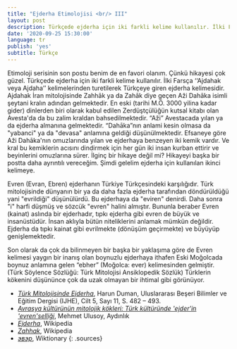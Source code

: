 ```yaml
---
title: "Ejderha Etimolojisi <br/> III"
layout: post
description: Türkçede ejderha için iki farkli kelime kullanılır. İlki Farsça ‘‘Ajdahak veya Ajdaha’’ kelimelerinden turetilerek Türkçeye giren ejderha kelimesidir.
date: '2020-09-25 15:30:00'
language: tr
publish: 'yes'
subtitle: Türkçe
---
```


Etimoloji serisinin son postu benim de en favori olanım. Çünkü hikayesi çok güzel.
Türkçede ejderha için iki farkli kelime kullanılır. İlki Farsça ‘‘Ajdahak veya Ajdaha’’ kelimelerinden turetilerek Türkçeye giren ejderha kelimesidir. Ajdahak İran mitolojisinde Zahhāk ya da Zahāk diye geçen Aži Dahāka isimli şeytani kralın adından gelmektedir. En eski (tarihi M.Ö. 3000 yilina kadar gider) dinlerden biri olarak kabul edilen Zerdüştçülüğün kutsal kitabı olan Avesta'da da bu zalim kraldan bahsedilmektedir. “Aži” Avestacada yılan ya da ejderha almanına gelmektedir. “Dahāka”nın anlami kesin olmasa da "yabanci" ya da "devasa" anlamına geldiği düşünülmektedir. Efsaneye göre Aži Dahāka'nın omuzlarında yılan ve ejderhaya benzeyen iki kemik vardır. Ve kral bu kemiklerin acısını dindirmek için her gün iki insan kurban ettirir ve beyinlerini omuzlarına sürer. İlginç bir hikaye değil mi? Hikayeyi başka bir postta daha ayrıntılı vereceğim. Şimdi gelelim ejderha için kullanılan ikinci kelimeye.

Evren (Evran, Ebren) ejderhanın Türkiye Türkçesindeki karşılığıdır. Türk mitolojisinde dünyanın bir ya da daha fazla ejderha tarafından döndürüldüğü yani "evrildiği" düşünülürdü. Bu ejderhaya da "eviren" denirdi. Daha sonra "i" harfi düşmüş ve sözcük "evren" halini almıştır. Bununla beraber Evren (kainat) aslında bir ejderhadır, tıpkı ejderha gibi evren de büyük ve insanüstüdür. İnsan aklıyla bütün niteliklerini anlamak mümkün değildir. Ejderha da tıpkı kainat gibi evrilmekte (dönüşüm geçirmekte) ve büyüyüp genişlemektedir.

Son olarak da çok da bilinmeyen bir başka bir yaklaşıma göre de Evren kelimesi yaygın bir inanış olan boynuzlu ejderhaya ithafen Eski Moğolcada boynuz anlamına gelen “ebher” (Moğolca: ever) kelimesinden gelmiştir. (Türk Söylence Sözlüğü: Türk Mitolojisi Ansiklopedik Sözlük) Türklerin kökenini düşününce çok da uzak olmayan bir ihtimal gibi görünüyor.


+ *[Türk Mitolojisinde Ejderha](https://dergipark.org.tr/tr/download/article-file/784315)*, Harun Duman, Uluslararası Beşeri Bilimler ve Eğitim Dergisi (IJHE), Cilt 5, Sayı 11, S. 482 – 493.
+ *[Avrasya kültürünün mitolojik kökleri: Türk kültüründe 'ejder'in 'evren'selliği](https://www.aydinlik.com.tr/haber/avrasya-kulturunun-mitolojik-kokleri-turk-kulturunde-ejder-in-evren-selligi-mehmet-ulusoy-kose-yazilari-mayis-2019)*, Mehmet Ulusoy, Aydınlık
+ *[Ejderha](https://tr.wikipedia.org/wiki/Ejderha)*, Wikipedia
+ *[Zahhak](https://en.wikipedia.org/wiki/Zahhak)*, Wikipedia
+ *[эвэр](https://en.wiktionary.org/wiki/%D1%8D%D0%B2%D1%8D%D1%80)*, Wiktionary
{: .sources}

